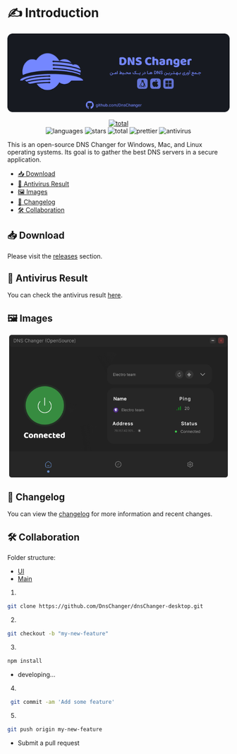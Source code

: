 # ✍ Introduction

<p align="center">
    <img src=".github/banner.png" alt="dnsChanger banner" width="600">
</p>

<p align="center">
    <a href="https://discord.gg/p9TZzEV39e" target="_blank">
         <img src="https://discordapp.com/api/guilds/1088561568272367777/widget.png?style=banner2" alt="total" >
    </a>
<br/>
    <img src="https://img.shields.io/github/languages/top/DnsChanger/dnsChanger-desktop" alt="languages" >
    <img src="https://img.shields.io/github/stars/dnsChanger/dnsChanger-desktop" alt="stars">
    <img src="https://img.shields.io/github/downloads/DnsChanger/dnsChanger-desktop/total.svg" alt="total" >
    <img src="https://img.shields.io/badge/code_style-prettier-ff69b4.svg?style=flat-square" alt="prettier" >
    <img src="https://img.shields.io/badge/antivirus-PASS-green" alt="antivirus" >
</p>


This is an open-source DNS Changer for Windows, Mac, and Linux operating systems. Its goal is to gather the best DNS servers in a secure application.

  - [📥 Download](#-download)
  - [🦠 Antivirus Result](#-antivirus-result)
  - [🖼️ Images](#-images)
  - [📝 Changelog](#-changelog)
  - [🛠️ Collaboration](#-collaboration)


## 📥 Download
 Please visit the [releases](https://github.com/DnsChanger/dnsChanger-desktop/releases) section.

## 🦠 Antivirus Result
You can check the antivirus result [here](https://www.virustotal.com/gui/file/a2540db91518e784b9b0f55172487aaaedb50abd8089644cca7f820ccd2d5fb8/detection).

## 🖼 Images

<p align="center">
    <img src=".github/1.png?raw=true" alt="dnsChanger screenshot 1" width="496">
</p>

## 📝 Changelog

You can view the [changelog](changelog.md) for more information and recent changes.


## 🛠 Collaboration

Folder structure:
- [UI](https://github.com/DnsChanger/dnsChanger-desktop/tree/main/src/renderer)
- [Main](https://github.com/DnsChanger/dnsChanger-desktop/tree/main/src/main)

1.

```bash 
git clone https://github.com/DnsChanger/dnsChanger-desktop.git
```

2.

```bash
git checkout -b "my-new-feature"
```

3.

```bash
npm install
```

- developing...

4.

```bash
 git commit -am 'Add some feature'
```

5.

```bash
git push origin my-new-feature
```

- Submit a pull request

